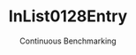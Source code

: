 ---
layout: default
title: InList0128Entry
subtitle: Continuous Benchmarking
selected: In
expanded: Benchmarking
benchmark: /individual_results/InList0128Entry.html
---